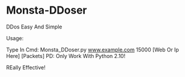 # Monsta-DDoser
DDos Easy And Simple 

Usage:
 
  Type In Cmd: Monsta_DDoser.py www.example.com 15000
                               [Web Or Ip Here] [Packets]
PD: Only Work With Python 2.10!

REally Effective!
